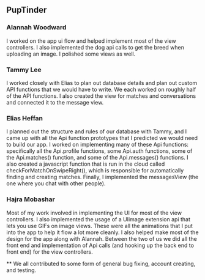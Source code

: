 ## PupTinder

### Alannah Woodward
I worked on the app ui flow and helped implement most of the view controllers. I also implemented the dog api calls to get the breed when uploading an image. I polished some views as well. 

### Tammy Lee
I worked closely with Elias to plan out database details and plan out custom API functions that we would have to write. We each worked on roughly half of the API functions. I also created the view for matches and conversations and connected it to the message view.

### Elias Heffan
I planned out the structure and rules of our database with Tammy, and I came up with all the Api function prototypes that I predicted we would need to build our app.
I worked on implementing many of these Api functions: specifically all the Api.profile functions, some Api.auth functions, some of the Api.matches() function, and some of the Api.messages() functions.
I also created a javascript function that is run in the cloud called checkForMatchOnSwipeRight(), which is responsible for automatically finding and creating matches.
Finally, I implemented the messagesView (the one where you chat with other people).

### Hajra Mobashar
Most of my work involved in implementing the UI for most of the view controllers. I also implemented the usage of a UIimage extension api that lets you use GIFs on image views. These were all the animations that I put into the app to help it flow a lot more cleanly. I also helped make most of the design for the app along with Alannah. Between the two of us we did all the front end and implementation of Api calls (and hooking up the back end to front end) for the view controllers.


** We all contributed to some form of general bug fixing, account creating, and testing. 
